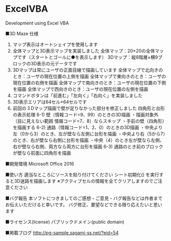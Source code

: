 # ExcelVBA
Development using Excel VBA

■3D Maze 仕様
1. マップ表示はオートシェイプを使用します
2. 全体マップと3D表示マップを実装しました
  全体マップ：20×20の全体マップです（スタートとゴールに●を表示します）
  3Dマップ：縦8階層×横9ブロックの3D表示の元データです
3. 3Dマップは常にユーザの正面目線で描画しています
  全体マップで北向きのとき：ユーザの現在位置の上側を描画
  全体マップで東向きのとき：ユーザの現在位置の右側を描画
  全体マップで南向きのとき：ユーザの現在位置の下側を描画
  全体マップで西向きのとき：ユーザの現在位置の左側を描画
4. コマンドボタンは「前進む」「左向く」「右向く」を実装しました
5. 3D表示エリアは64セル×64セルです
6. 前回の３Dマップ描画で壁が足りなかった部分を修正しました
  四角形と台形の表示処理
  6-1) 壁（情報コード=9、99）のときの3D描画
  ・描画対象外（目に見えない範囲 情報コード=7、8）ならスキップ
  ・手前の壁（四角形）を描画する
  6-2) 通路（情報コード=1、2、0）のときの3D描画
  ・中央より左（0から3）のとき、左が壁なら左側に台形を描画
  ・中央より右（5から7）のとき、右が壁なら右側に台形を描画
  ・中央（4）のとき左が壁なら左側、右が壁なら右側、両方なら両方に台形を描画
  6-3) 通路のとき前のブロックが壁なら前面に四角形を描画

■開発環境
Microsoft Office 2016

■使い方
適当なところにソースを貼り付けてください
シート初期化() を実行すると3D迷路を描画します
※アクティブセルの情報を全てクリアしますのでご注意ください

■バグ報告
本ソフトにつきましてのご感想・ご意見・バグ報告などは作者までお伝えいただけると幸いです。
バグ修正、要望などできる限り応えたいと思います

■ライセンス(license)
パブリックドメイン(public domain)

■掲載ブログ
http://pg-sample.sagami-ss.net/?eid=54
